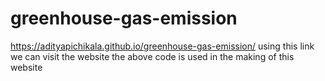 # greenhouse-gas-emission
https://adityapichikala.github.io/greenhouse-gas-emission/
using this link we can visit the website 
the above code is used in the making of this website
